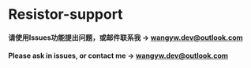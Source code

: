 # Resistor-support

#### 请使用Issues功能提出问题，或邮件联系我 -> wangyw.dev@outlook.com

#### Please ask in issues, or contact me -> wangyw.dev@outlook.com
